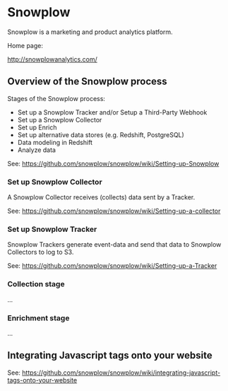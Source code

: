 # Snowplow

Snowplow is a marketing and product analytics platform.

Home page:

http://snowplowanalytics.com/

## Overview of the Snowplow process

Stages of the Snowplow process:

* Set up a Snowplow Tracker and/or Setup a Third-Party Webhook
* Set up a Snowplow Collector
* Set up Enrich
* Set up alternative data stores (e.g. Redshift, PostgreSQL)
* Data modeling in Redshift
* Analyze data

See:
https://github.com/snowplow/snowplow/wiki/Setting-up-Snowplow

### Set up Snowplow Collector

A Snowplow Collector receives (collects) data sent by a Tracker.

See:
https://github.com/snowplow/snowplow/wiki/Setting-up-a-collector

### Set up Snowplow Tracker

Snowplow Trackers generate event-data and send that data to Snowplow Collectors to log to S3.

See:
https://github.com/snowplow/snowplow/wiki/Setting-up-a-Tracker

### Collection stage

...

### Enrichment stage

...

## Integrating Javascript tags onto your website

See:
https://github.com/snowplow/snowplow/wiki/integrating-javascript-tags-onto-your-website
